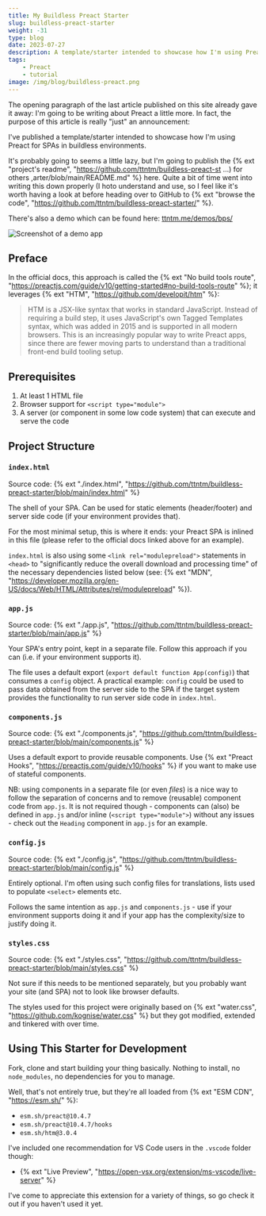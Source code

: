 ```yaml
---
title: My Buildless Preact Starter
slug: buildless-preact-starter
weight: -31
type: blog
date: 2023-07-27
description: A template/starter intended to showcase how I'm using Preact for SPAs in buildless environments.
tags:
    - Preact
    - tutorial
image: /img/blog/buildless-preact.png
---
```


The opening paragraph of the last article published on this site already gave it away: I'm going to be writing about Preact a little more. In fact, the purpose of this article is really "just" an announcement: 

I've published a template/starter intended to showcase how I'm using Preact for SPAs in buildless environments.

It's probably going to seems a little lazy, but I'm going to publish the {% ext "project's readme", "https://github.com/ttntm/buildless-preact-st ...) for others ,arter/blob/main/README.md" %} here. Quite a bit of time went into writing this down properly (I hoto understand and use, so I feel like it's worth having a look at before heading over to GitHub to {% ext "browse the code", "https://github.com/ttntm/buildless-preact-starter/" %}.

There's also a demo which can be found here: [ttntm.me/demos/bps/](https://ttntm.me/demos/bps/)

<p>
  <img src="/img/blog/buildless-preact.png" class="img-fluid img-center" alt="Screenshot of a demo app">
</p>

## Preface

In the official docs, this approach is called the {% ext "No build tools route", "https://preactjs.com/guide/v10/getting-started#no-build-tools-route" %}; it leverages {% ext "HTM", "https://github.com/developit/htm" %}:

> HTM is a JSX-like syntax that works in standard JavaScript. Instead of requiring a build step, it uses JavaScript's own Tagged Templates syntax, which was added in 2015 and is supported in all modern browsers. This is an increasingly popular way to write Preact apps, since there are fewer moving parts to understand than a traditional front-end build tooling setup.

## Prerequisites

1. At least 1 HTML file
2. Browser support for `<script type="module">`
3. A server (or component in some low code system) that can execute and serve the code

## Project Structure

### `index.html`

Source code: {% ext "./index.html", "https://github.com/ttntm/buildless-preact-starter/blob/main/index.html" %}

The shell of your SPA. Can be used for static elements (header/footer) and server side code (if your environment provides that).

For the most minimal setup, this is where it ends: your Preact SPA is inlined in this file (please refer to the official docs linked above for an example).

`index.html` is also using some `<link rel="modulepreload">` statements in `<head>` to "significantly reduce the overall download and processing time" of the necessary dependencies listed below (see: {% ext "MDN", "https://developer.mozilla.org/en-US/docs/Web/HTML/Attributes/rel/modulepreload" %}).

### `app.js`

Source code: {% ext "./app.js", "https://github.com/ttntm/buildless-preact-starter/blob/main/app.js" %}

Your SPA's entry point, kept in a separate file. Follow this approach if you can (i.e. if your environment supports it). 

The file uses a default export (`export default function App(config)`) that consumes a `config` object. A practical example: `config` could be used to pass data obtained from the server side to the SPA if the target system provides the functionality to run server side code in `index.html`.

### `components.js`

Source code: {% ext "./components.js", "https://github.com/ttntm/buildless-preact-starter/blob/main/components.js" %}

Uses a default export to provide reusable components. Use {% ext "Preact Hooks", "https://preactjs.com/guide/v10/hooks" %} if you want to make use of stateful components.

NB: using components in a separate file (or even _files_) is a nice way to follow the separation of concerns and to remove (reusable) component code from `app.js`. It is not required though - components can (also) be defined in `app.js` and/or inline (`<script type="module">`) without any issues - check out the `Heading` component in `app.js` for an example.

### `config.js`

Source code: {% ext "./config.js", "https://github.com/ttntm/buildless-preact-starter/blob/main/config.js" %}

Entirely optional. I'm often using such config files for translations, lists used to populate `<select>` elements etc.

Follows the same intention as `app.js` and `components.js` - use if your environment supports doing it and if your app has the complexity/size to justify doing it.

### `styles.css`

Source code: {% ext "./styles.css", "https://github.com/ttntm/buildless-preact-starter/blob/main/styles.css" %}

Not sure if this needs to be mentioned separately, but you probably want your site (and SPA) not to look like browser defaults.

The styles used for this project were originally based on {% ext "water.css", "https://github.com/kognise/water.css" %} but they got modified, extended and tinkered with over time.

## Using This Starter for Development

Fork, clone and start building your thing basically. Nothing to install, no `node_modules`, no dependencies for you to manage.

Well, that's not entirely true, but they're all loaded from {% ext "ESM CDN", "https://esm.sh/" %}:

- `esm.sh/preact@10.4.7`
- `esm.sh/preact@10.4.7/hooks`
- `esm.sh/htm@3.0.4`

I've included one recommendation for VS Code users in the `.vscode` folder though:

- {% ext "Live Preview", "https://open-vsx.org/extension/ms-vscode/live-server" %}

I've come to appreciate this extension for a variety of things, so go check it out if you haven't used it yet.
